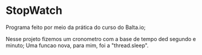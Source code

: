 # StopWatch

Programa feito por meio da prática do curso do Balta.io;

Nesse projeto fizemos um cronometro com a base de tempo ded segundo e minuto;
Uma funcao nova, para mim, foi a "thread.sleep".